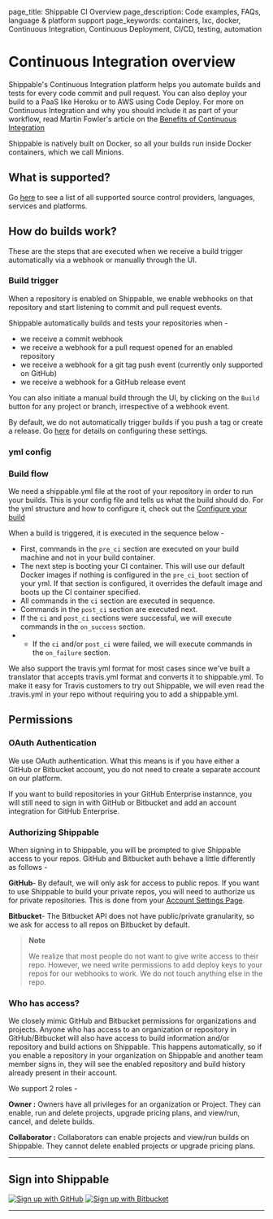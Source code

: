 page_title: Shippable CI Overview
page_description: Code examples, FAQs, language & platform support
page_keywords: containers, lxc, docker, Continuous Integration, Continuous Deployment, CI/CD, testing, automation

# Continuous Integration overview

Shippable's Continuous Integration platform helps you automate builds and tests for every code commit and pull request. You can also deploy your build to a PaaS like Heroku or to AWS using Code Deploy. For more on Continuous Integration and why you should include it as part of your workflow, read Martin Fowler's article on the <a href="http://martinfowler.com/articles/continuousIntegration.html#BenefitsOfContinuousIntegration" target="_blank">Benefits of Continuous Integration</a>

Shippable is natively built on Docker, so all your builds run inside Docker containers, which we call Minions.

## What is supported?

Go [here](gs_supported.md) to see a list of all supported source control providers, languages, services and platforms.

## How do builds work?

These are the steps that are executed when we receive a build trigger automatically via a webhook or manually through the UI.

### Build trigger

When a repository is enabled on Shippable, we enable webhooks on that repository and start listening to commit and pull request events. 

Shippable automatically builds and tests your repositories when -

- we receive a commit webhook 
- we receive a webhook for a pull request opened for an enabled repository
- we receive a webhook for a git tag push event (currently only supported on GitHub)
- we receive a webhook for a GitHub release event

You can also initiate a manual build through the UI, by clicking on the `Build` button for any project or branch, irrespective of a webhook event.

By default, we do not automatically trigger builds if you push a tag or create a release. Go [here](ci_projects.md#configure-webhook-events-for-triggering-builds) for details on configuring these settings.

### yml config

### Build flow

We need a shippable.yml file at the root of your repository in order to run your builds. This is your config file and tells us what the build should do. For the yml structure and how to configure it, check out the [Configure your build](ci_configure.md)

When a build is triggered, it is executed in the sequence below -

- First, commands in the `pre_ci` section are executed on your build machine and not in your build container.
- The next step is booting your CI container. This will use our default Docker images if nothing is configured in the `pre_ci_boot` section of your yml. If that section is configured, it overrides the default image and boots up the CI container specified.
- All commands in the `ci` section are executed in sequence.
- Commands in the `post_ci` section are executed next.
- If the `ci` and `post_ci` sections were successful, we will execute commands in the `on_success` section.
- - If the `ci` and/or `post_ci` were failed, we will execute commands in the `on_failure` section.

We also support the travis.yml format for most cases since we've built a translator that accepts travis.yml format and converts it to shippable.yml. To make it easy for Travis customers to try out Shippable, we will even read the .travis.yml in your repo without requiring you to add a shippable.yml. 


## Permissions

### OAuth Authentication

We use OAuth authentication. What this means is if you have either a GitHub or Bitbucket account, you do not need to create a separate account on our platform.

If you want to build repositories in your GitHub Enterprise instannce, you will still need to sign in with GitHub or Bitbucket and add an account integration for GitHub Enterprise.

### Authorizing Shippable

When signing in to Shippable, you will be prompted to give Shippable access to your repos. GitHub and Bitbucket auth behave a little differently as follows -

**GitHub**- By default, we will only ask for access to public repos. If you want to use Shippable to build your private repos, you will need to authorize us for private repositories. This is done from your [Account Settings Page](acc_overview.md).

**Bitbucket**- The Bitbucket API does not have public/private
granularity, so we ask for access to all repos on Bitbucket by default.

> **Note**
>
> We realize that most people do not want to give write access to their
> repo. However, we need write permissions to add deploy keys to your
> repos for our webhooks to work. We do not touch anything else in the
> repo.

### Who has access?

We closely mimic GitHub and Bitbucket permissions for organizations and projects.
Anyone who has access to an organization or repository in
GitHub/Bitbucket will also have access to build information and/or
repository and build actions on Shippable. This happens automatically,
so if you enable a repository in your organization on Shippable and another team
member signs in, they will see the enabled repository and build history
already present in their account.

We support 2 roles -

**Owner :** Owners have all privileges for an organization or Project. They can
enable, run and delete projects, upgrade pricing plans, and view/run,
cancel, and delete builds.

**Collaborator :** Collaborators can enable projects and view/run builds
on Shippable. They cannot delete enabled projects or upgrade pricing
plans.

*****

## Sign into Shippable

<div class="signup-buttons">
  <!--HubSpot Call-to-Action Code -->
  <span class="hs-cta-wrapper" id="hs-cta-wrapper-c4f1c1d3-0fd7-42b0-88de-e8664d56a9fd">
      <span class="hs-cta-node hs-cta-c4f1c1d3-0fd7-42b0-88de-e8664d56a9fd" id="hs-cta-c4f1c1d3-0fd7-42b0-88de-e8664d56a9fd">
          <!--[if lte IE 8]><div id="hs-cta-ie-element"></div><![endif]-->
          <a href="http://cta-redirect.hubspot.com/cta/redirect/362403/c4f1c1d3-0fd7-42b0-88de-e8664d56a9fd"  target="_blank" ><img class="hs-cta-img" id="hs-cta-img-c4f1c1d3-0fd7-42b0-88de-e8664d56a9fd" style="border-width:0px;" src="https://no-cache.hubspot.com/cta/default/362403/c4f1c1d3-0fd7-42b0-88de-e8664d56a9fd.png"  alt="Sign up with GitHub"/></a>
      </span>
      <script charset="utf-8" src="https://js.hscta.net/cta/current.js"></script>
      <script type="text/javascript">
          hbspt.cta.load(362403, 'c4f1c1d3-0fd7-42b0-88de-e8664d56a9fd', {});
      </script>
  </span>
  <!-- end HubSpot Call-to-Action Code -->
  <!--HubSpot Call-to-Action Code -->
  <span class="hs-cta-wrapper" id="hs-cta-wrapper-c22d9688-4527-432f-8fe9-133975e43486">
      <span class="hs-cta-node hs-cta-c22d9688-4527-432f-8fe9-133975e43486" id="hs-cta-c22d9688-4527-432f-8fe9-133975e43486">
          <!--[if lte IE 8]><div id="hs-cta-ie-element"></div><![endif]-->
          <a href="http://cta-redirect.hubspot.com/cta/redirect/362403/c22d9688-4527-432f-8fe9-133975e43486"  target="_blank" ><img class="hs-cta-img" id="hs-cta-img-c22d9688-4527-432f-8fe9-133975e43486" style="border-width:0px;" src="https://no-cache.hubspot.com/cta/default/362403/c22d9688-4527-432f-8fe9-133975e43486.png"  alt="Sign up with Bitbucket"/></a>
      </span>
      <script charset="utf-8" src="https://js.hscta.net/cta/current.js"></script>
      <script type="text/javascript">
          hbspt.cta.load(362403, 'c22d9688-4527-432f-8fe9-133975e43486', {});
      </script>
  </span>
  <!-- end HubSpot Call-to-Action Code -->
</div>

*****